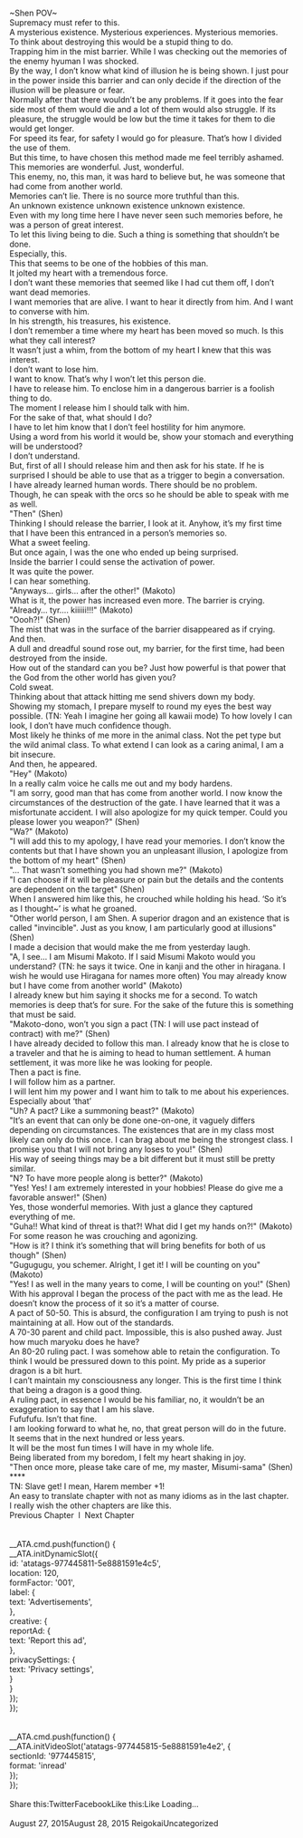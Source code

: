 <br/>
~Shen POV~<br/>
Supremacy must refer to this.<br/>
A mysterious existence. Mysterious experiences. Mysterious memories.<br/>
To think about destroying this would be a stupid thing to do.<br/>
Trapping him in the mist barrier. While I was checking out the memories of the enemy hyuman I was shocked.<br/>
By the way, I don’t know what kind of illusion he is being shown. I just pour in the power inside this barrier and can only decide if the direction of the illusion will be pleasure or fear.<br/>
Normally after that there wouldn’t be any problems. If it goes into the fear side most of them would die and a lot of them would also struggle. If its pleasure, the struggle would be low but the time it takes for them to die would get longer.<br/>
For speed its fear, for safety I would go for pleasure. That’s how I divided the use of them.<br/>
But this time, to have chosen this method made me feel terribly ashamed.<br/>
This memories are wonderful. Just, wonderful.<br/>
This enemy, no, this man, it was hard to believe but, he was someone that had come from another world.<br/>
Memories can’t lie. There is no source more truthful than this.<br/>
An unknown existence unknown existence unknown existence.<br/>
Even with my long time here I have never seen such memories before, he was a person of great interest.<br/>
To let this living being to die. Such a thing is something that shouldn’t be done.<br/>
Especially, this.<br/>
This that seems to be one of the hobbies of this man.<br/>
It jolted my heart with a tremendous force.<br/>
I don’t want these memories that seemed like I had cut them off, I don’t want dead memories.<br/>
I want memories that are alive. I want to hear it directly from him. And I want to converse with him.<br/>
In his strength, his treasures, his existence.<br/>
I don’t remember a time where my heart has been moved so much. Is this what they call interest?<br/>
It wasn’t just a whim, from the bottom of my heart I knew that this was interest.<br/>
I don’t want to lose him.<br/>
I want to know. That’s why I won’t let this person die.<br/>
I have to release him. To enclose him in a dangerous barrier is a foolish thing to do.<br/>
The moment I release him I should talk with him.<br/>
For the sake of that, what should I do?<br/>
I have to let him know that I don’t feel hostility for him anymore.<br/>
Using a word from his world it would be, show your stomach and everything will be understood?<br/>
I don’t understand.<br/>
But, first of all I should release him and then ask for his state. If he is surprised I should be able to use that as a trigger to begin a conversation.<br/>
I have already learned human words. There should be no problem.<br/>
Though, he can speak with the orcs so he should be able to speak with me as well.<br/>
"Then" (Shen)<br/>
Thinking I should release the barrier, I look at it. Anyhow, it’s my first time that I have been this entranced in a person’s memories so.<br/>
What a sweet feeling.<br/>
But once again, I was the one who ended up being surprised.<br/>
Inside the barrier I could sense the activation of power.<br/>
It was quite the power.<br/>
I can hear something.<br/>
"Anyways… girls… after the other!" (Makoto)<br/>
What is it, the power has increased even more. The barrier is crying.<br/>
"Already… tyr…. kiiiiii!!!" (Makoto)<br/>
"Oooh?!" (Shen)<br/>
The mist that was in the surface of the barrier disappeared as if crying.<br/>
And then.<br/>
A dull and dreadful sound rose out, my barrier, for the first time, had been destroyed from the inside.<br/>
How out of the standard can you be? Just how powerful is that power that the God from the other world has given you?<br/>
Cold sweat.<br/>
Thinking about that attack hitting me send shivers down my body.<br/>
Showing my stomach, I prepare myself to round my eyes the best way possible. (TN: Yeah I imagine her going all kawaii mode) To how lovely I can look, I don’t have much confidence though.<br/>
Most likely he thinks of me more in the animal class. Not the pet type but the wild animal class. To what extend I can look as a caring animal, I am a bit insecure.<br/>
And then, he appeared.<br/>
"Hey" (Makoto)<br/>
In a really calm voice he calls me out and my body hardens.<br/>
"I am sorry, good man that has come from another world. I now know the circumstances of the destruction of the gate. I have learned that it was a misfortunate accident. I will also apologize for my quick temper. Could you please lower you weapon?" (Shen)<br/>
"Wa?" (Makoto)<br/>
"I will add this to my apology, I have read your memories. I don’t know the contents but that I have shown you an unpleasant illusion, I apologize from the bottom of my heart" (Shen)<br/>
"… That wasn’t something you had shown me?" (Makoto)<br/>
"I can choose if it will be pleasure or pain but the details and the contents are dependent on the target" (Shen)<br/>
When I answered him like this, he crouched while holding his head. ‘So it’s as I thought~’ is what he groaned.<br/>
"Other world person, I am Shen. A superior dragon and an existence that is called "invincible". Just as you know, I am particularly good at illusions" (Shen)<br/>
I made a decision that would make the me from yesterday laugh.<br/>
"A, I see… I am Misumi Makoto. If I said Misumi Makoto would you understand? (TN: he says it twice. One in kanji and the other in hiragana. I wish he would use Hiragana for names more often) You may already know but I have come from another world" (Makoto)<br/>
I already knew but him saying it shocks me for a second. To watch memories is deep that’s for sure. For the sake of the future this is something that must be said.<br/>
"Makoto-dono, won’t you sign a pact (TN: I will use pact instead of contract) with me?" (Shen)<br/>
I have already decided to follow this man. I already know that he is close to a traveler and that he is aiming to head to human settlement. A human settlement, it was more like he was looking for people.<br/>
Then a pact is fine.<br/>
I will follow him as a partner.<br/>
I will lent him my power and I want him to talk to me about his experiences. Especially about ‘that’<br/>
"Uh? A pact? Like a summoning beast?" (Makoto)<br/>
"It’s an event that can only be done one-on-one, it vaguely differs depending on circumstances. The existences that are in my class most likely can only do this once. I can brag about me being the strongest class. I promise you that I will not bring any loses to you!" (Shen)<br/>
His way of seeing things may be a bit different but it must still be pretty similar.<br/>
"N? To have more people along is better?" (Makoto)<br/>
"Yes! Yes! I am extremely interested in your hobbies! Please do give me a favorable answer!" (Shen)<br/>
Yes, those wonderful memories. With just a glance they captured everything of me.<br/>
"Guha!! What kind of threat is that?! What did I get my hands on?!" (Makoto)<br/>
For some reason he was crouching and agonizing.<br/>
"How is it? I think it’s something that will bring benefits for both of us though" (Shen)<br/>
"Gugugugu, you schemer. Alright, I get it! I will be counting on you" (Makoto)<br/>
"Yes! I as well in the many years to come, I will be counting on you!" (Shen)<br/>
With his approval I began the process of the pact with me as the lead. He doesn’t know the process of it so it’s a matter of course.<br/>
A pact of 50-50. This is absurd, the configuration I am trying to push is not maintaining at all. How out of the standards.<br/>
A 70-30 parent and child pact. Impossible, this is also pushed away. Just how much maryoku does he have?<br/>
An 80-20 ruling pact. I was somehow able to retain the configuration. To think I would be pressured down to this point. My pride as a superior dragon is a bit hurt.<br/>
I can’t maintain my consciousness any longer. This is the first time I think that being a dragon is a good thing.<br/>
A ruling pact, in essence I would be his familiar, no, it wouldn’t be an exaggeration to say that I am his slave.<br/>
Fufufufu. Isn’t that fine.<br/>
I am looking forward to what he, no, that great person will do in the future.<br/>
It seems that in the next hundred or less years.<br/>
It will be the most fun times I will have in my whole life.<br/>
Being liberated from my boredom, I felt my heart shaking in joy.<br/>
"Then once more, please take care of me, my master, Misumi-sama" (Shen)<br/>
****<br/>
TN: Slave get! I mean, Harem member +1!<br/>
An easy to translate chapter with not as many idioms as in the last chapter.<br/>
I really wish the other chapters are like this.<br/>
Previous Chapter  l  Next Chapter<br/>
<br/>
<br/>
				__ATA.cmd.push(function() {<br/>
					__ATA.initDynamicSlot({<br/>
						id: 'atatags-977445811-5e8881591e4c5',<br/>
						location: 120,<br/>
						formFactor: '001',<br/>
						label: {<br/>
							text: 'Advertisements',<br/>
						},<br/>
						creative: {<br/>
							reportAd: {<br/>
								text: 'Report this ad',<br/>
							},<br/>
							privacySettings: {<br/>
								text: 'Privacy settings',<br/>
							}<br/>
						}<br/>
					});<br/>
				});<br/>
			<br/>
<br/>
            __ATA.cmd.push(function() {<br/>
                __ATA.initVideoSlot('atatags-977445815-5e8881591e4e2', {<br/>
                    sectionId: '977445815',<br/>
                    format: 'inread'<br/>
                });<br/>
            });<br/>
        <br/>
Share this:TwitterFacebookLike this:Like Loading... <br/>
<br/>
August 27, 2015August 28, 2015 ReigokaiUncategorized <br/>
<br/>
<br/>
